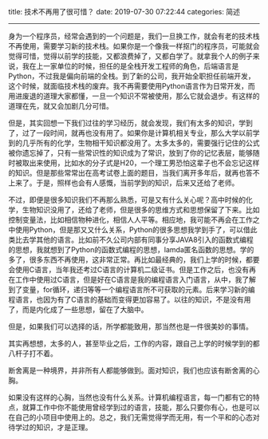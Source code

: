 title: 技术不再用了很可惜？
date: 2019-07-30 07:22:44
categories: 简述
  
--- 


身为一个程序员，经常会遇到的一个问题是，我们一旦换工作，就会有老的技术栈不再使用，需要学习新的技术栈。如果你是一个像我一样抠门的程序员，可能就会觉得可惜，觉得以前学的技能，又都浪费掉了，又都白学了。就拿我个人的例子来说，我在上一家单位的时候，担任的是全栈开发工程师的角色，后端语言是Python，不过我是偏向前端的全栈。到了新的公司，我开始全职担任前端开发，这个时候，就面临技术栈的废弃。我不再需要使用Python语言作为日常开发，而用进废退的道理大家都懂，一旦一个知识不常被使用，那么它就会退步。有这样的道理在先，就又会加剧几分可惜。

但是，其实回想一下我们过往的学习经历，就会发现，我们有太多的知识，学到了，过了一段时间，就再也没有用了。如果你是计算机相关专业，那么大学以前学到的几乎所有的化学，生物相干知识都没用了。太多太多的，需要强行记住的公式被你遗忘掉了，只有一些常识性的知识成为了常识，放到了你的记忆表层，能够随时被取出来使用，比如水的分子式是H20，一个理工男恐怕这辈子也不会忘记这样的知识。但是那些常常出在高考试卷上面的题目，当我们离开多年后，就再也答不上来了。于是，照样也会有人感慨，当前学到的知识，后来又还给了老师。

不过，即便是很多知识我们不再那么熟悉，可是又有什么关心呢？高中时候的化学，生物知识没用了，还给了老师，但是很多的思维方式和思想保留了下来。比如控制变量法，比如相信物种进化，相信人人平等。相应地，我可能不再会在工作之中使用Python，但是那又又什么关系，Python的很多思想我学到手了，可以借此类比去学其他的语言。比如前不久公司内部有同事分享JAVA8引入的函数式编程的思想，我就想到了Python的函数式编程的思想，lamda匿名函数的思想。学的多了，很多东西不再使用，这非常正常。再比如最经典的，我们上学的时候，都要会使用C语言，当年我还考过C语言的计算机二级证书。但是工作之后，也没有再在工作中使用过C语言，但是好在C语言是我的编程语言入门语言，从中，我了解到了变量，for循环，递归等等一个编程语言所不可获取的元素。后来学习新的编程语言，也因为有了C语言的基础而变得更加容易了。以往的知识，不是没有用了，而是内化成了一些思想，留在了大脑中。

但是，如果我们可以选择的话，所学都能致用，那当然也是一件很美妙的事情。

其实再想想，太多的人，甚至毕业之后，工作的内容，跟自己上学的时候学到的都八杆子打不着。

断舍离是一种境界，并非所有人都能够做到。面对知识，我们也应该有断舍离的心胸。

如果没有这样的心胸，当然也没有什么关系。计算机编程语言，每一门都有它的特点，就算工作中你不能使用曾经学到过的语言，技能，那么只要你有心，也是可以在自己的小项目中使用上的。总之，我们无需觉得学而无用，有一个平和的心态对待学过的知识，才是正理。